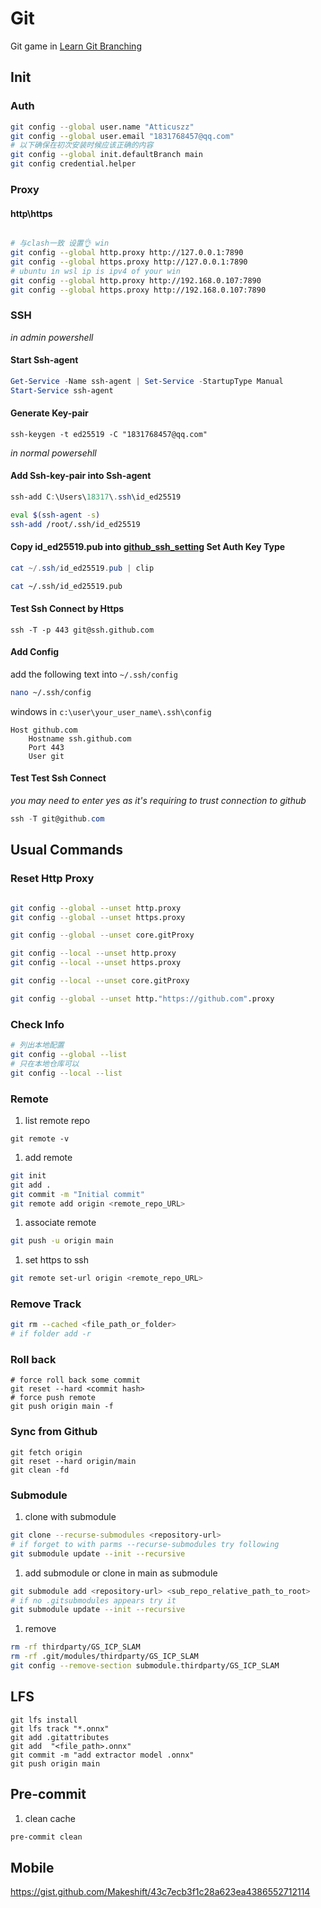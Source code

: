 # Git

Git game in [Learn Git Branching](https://learngitbranching.js.org/?locale=en_US)

## Init

### Auth

```bash
git config --global user.name "Atticuszz"
git config --global user.email "1831768457@qq.com"
# 以下确保在初次安装时候应该正确的内容
git config --global init.defaultBranch main
git config credential.helper
```

### Proxy

#### http\\https

```bash

# 与clash一致 设置👌 win
git config --global http.proxy http://127.0.0.1:7890
git config --global https.proxy http://127.0.0.1:7890
# ubuntu in wsl ip is ipv4 of your win
git config --global http.proxy http://192.168.0.107:7890
git config --global https.proxy http://192.168.0.107:7890
```

### SSH

_in admin powershell_

#### Start Ssh-agent

```powershell
Get-Service -Name ssh-agent | Set-Service -StartupType Manual
Start-Service ssh-agent
```

#### Generate Key-pair

```powershell/bash
ssh-keygen -t ed25519 -C "1831768457@qq.com"
```

_in normal powersehll_

#### Add Ssh-key-pair into Ssh-agent

```powershell
ssh-add C:\Users\18317\.ssh\id_ed25519
```

```bash
eval $(ssh-agent -s)
ssh-add /root/.ssh/id_ed25519
```

#### Copy id_ed25519.pub into [github_ssh_setting](https://github.com/settings/keys) Set Auth Key Type

```powershell
cat ~/.ssh/id_ed25519.pub | clip
```

```bash
cat ~/.ssh/id_ed25519.pub
```

#### Test Ssh Connect by Https

```shell
ssh -T -p 443 git@ssh.github.com
```

#### Add Config

add the following text into `~/.ssh/config`

```bash
nano ~/.ssh/config
```

windows in `c:\user\your_user_name\.ssh\config`

```text
Host github.com
    Hostname ssh.github.com
    Port 443
    User git
```

#### Test Test Ssh Connect

_you may need to enter yes as it's requiring to trust connection to github_

```powershell
ssh -T git@github.com
```

## Usual Commands

### Reset Http Proxy

```bash

git config --global --unset http.proxy
git config --global --unset https.proxy

git config --global --unset core.gitProxy

git config --local --unset http.proxy
git config --local --unset https.proxy

git config --local --unset core.gitProxy

git config --global --unset http."https://github.com".proxy


```

### Check Info

```bash
# 列出本地配置
git config --global --list
# 只在本地仓库可以
git config --local --list
```

### Remote

1. list remote repo

```shell
git remote -v
```

1. add remote

```bash
git init
git add .
git commit -m "Initial commit"
git remote add origin <remote_repo_URL>
```

1. associate remote

```bash
git push -u origin main
```

1. set https to ssh

```bash
git remote set-url origin <remote_repo_URL>
```

### Remove Track

```bash
git rm --cached <file_path_or_folder>
# if folder add -r
```

### Roll back

```shell
# force roll back some commit
git reset --hard <commit hash>
# force push remote
git push origin main -f
```

### Sync from Github

```shell
git fetch origin
git reset --hard origin/main
git clean -fd
```

### Submodule

1. clone with submodule

```bash
git clone --recurse-submodules <repository-url>
# if forget to with parms --recurse-submodules try following
git submodule update --init --recursive
```

1. add submodule or clone in main as submodule

```bash
git submodule add <repository-url> <sub_repo_relative_path_to_root>
# if no .gitsubmodules appears try it
git submodule update --init --recursive
```

1. remove

```bash
rm -rf thirdparty/GS_ICP_SLAM
rm -rf .git/modules/thirdparty/GS_ICP_SLAM
git config --remove-section submodule.thirdparty/GS_ICP_SLAM
```

## LFS

```
git lfs install
git lfs track "*.onnx"
git add .gitattributes
git add  "<file_path>.onnx"
git commit -m "add extractor model .onnx"
git push origin main
```

## Pre-commit

1. clean cache

```bash
pre-commit clean
```

## Mobile

<script src="https://gist.github.com/Makeshift/43c7ecb3f1c28a623ea4386552712114.js"></script>

https://gist.github.com/Makeshift/43c7ecb3f1c28a623ea4386552712114
